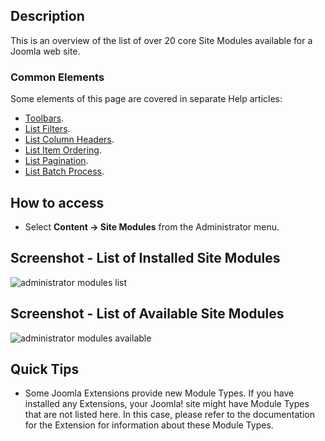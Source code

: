 <!-- Filename: Help4.x:Extensions_Module_Manager_Edit / Display title: Modules (Site) -->

## Description

This is an overview of the list of over 20 core Site Modules
available for a Joomla web site.

### Common Elements

Some elements of this page are covered in separate Help articles:

* [Toolbars](jdocmanual?article=help/common-elements/toolbars).
* [List Filters](jdocmanual?article=help/common-elements/list-filters).
* [List Column Headers](jdocmanual?article=help/common-elements/list-column-headers).
* [List Item Ordering](jdocmanual?article=help/common-elements/list-ordering).
* [List Pagination](jdocmanual?article=help/common-elements/list-pagination).
* [List Batch Process](jdocmanual?article=help/common-elements/list-batch-process).

## How to access

- Select **Content → Site Modules** from the Administrator menu. 

## Screenshot - List of Installed Site Modules

![administrator modules list](../../../en/images/modules-site/modules-site-list.png)

## Screenshot - List of Available Site Modules

![administrator modules available](../../../en/images/modules-site/modules-site-available.png)

## Quick Tips

- Some Joomla Extensions provide new Module Types. If you have installed
  any Extensions, your Joomla! site might have Module Types that are not
  listed here. In this case, please refer to the documentation for the
  Extension for information about these Module Types.
